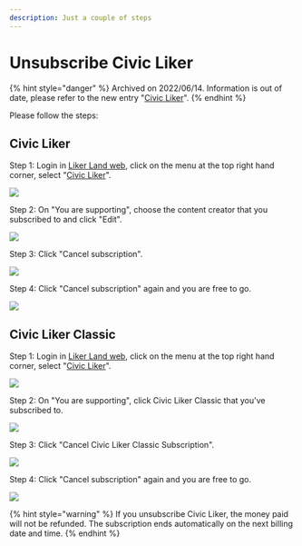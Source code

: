 ```yaml
---
description: Just a couple of steps
---
```


# Unsubscribe Civic Liker

{% hint style="danger" %}
Archived on 2022/06/14. Information is out of date, please refer to the new entry "[Civic Liker](../../../user-guide/civic-liker/)".
{% endhint %}

Please follow the steps:

## Civic Liker

Step 1: Login in [Liker Land web](https://liker.land/), click on the menu at the top right hand corner, select "[Civic Liker](https://liker.land/civic/dashboard)".

![](../../../.gitbook/assets/civic-liker-menu-en.png)

Step 2: On "You are supporting", choose the content creator that you subscribed to and click "Edit".

![](../../../.gitbook/assets/unsubscribe-civic-liker-two-point-zero-01-en.png)

Step 3: Click "Cancel subscription".

![](../../../.gitbook/assets/unsubscribe-civic-liker-two-point-zero-02-en.png)

Step 4:  Click "Cancel subscription" again and you are free to go.

![](../../../.gitbook/assets/unsubscribe-civic-liker-two-point-zero-03-en.png)

## Civic Liker Classic

Step 1: Login in [Liker Land web](https://liker.land/), click on the menu at the top right hand corner, select "[Civic Liker](https://liker.land/civic/dashboard)".

![](../../../.gitbook/assets/civic-liker-menu-en.png)

Step 2: On "You are supporting", click Civic Liker Classic that you've subscribed to.

![](<../../../.gitbook/assets/Subscribe Civic Liker Classic-04-en.png>)

Step 3: Click "Cancel Civic Liker Classic Subscription".

![](../../../.gitbook/assets/unsubscribe-civic-liker-classic-02-en.png)

Step 4: Click "Cancel subscription" again and you are free to go.

![](../../../.gitbook/assets/unsubscribe-civic-liker-classic-03-en.png)

{% hint style="warning" %}
If you unsubscribe Civic Liker, the money paid will not be refunded. The subscription ends automatically on the next billing date and time.
{% endhint %}
